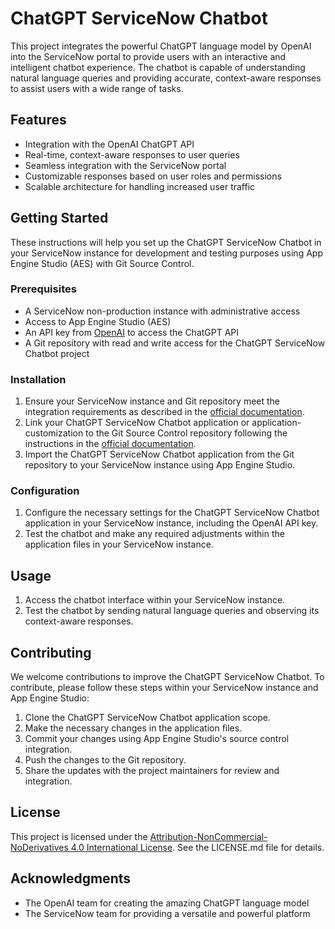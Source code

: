 # ChatGPT ServiceNow Chatbot

This project integrates the powerful ChatGPT language model by OpenAI into the ServiceNow portal to provide users with an interactive and intelligent chatbot experience. The chatbot is capable of understanding natural language queries and providing accurate, context-aware responses to assist users with a wide range of tasks.

## Features

- Integration with the OpenAI ChatGPT API
- Real-time, context-aware responses to user queries
- Seamless integration with the ServiceNow portal
- Customizable responses based on user roles and permissions
- Scalable architecture for handling increased user traffic

## Getting Started

These instructions will help you set up the ChatGPT ServiceNow Chatbot in your ServiceNow instance for development and testing purposes using App Engine Studio (AES) with Git Source Control.

### Prerequisites

- A ServiceNow non-production instance with administrative access
- Access to App Engine Studio (AES)
- An API key from [OpenAI](https://platform.openai.com/signup) to access the ChatGPT API
- A Git repository with read and write access for the ChatGPT ServiceNow Chatbot project

### Installation

1. Ensure your ServiceNow instance and Git repository meet the integration requirements as described in the [official documentation](https://docs.servicenow.com/bundle/utah-release-notes/page/app-engine-studio/source-control-integration.html](https://docs.servicenow.com/bundle/utah-application-development/page/build/app-engine-studio/concept/aes-source-control-integration.html)).
2. Link your ChatGPT ServiceNow Chatbot application or application-customization to the Git Source Control repository following the instructions in the [official documentation](https://docs.servicenow.com/bundle/utah-release-notes/page/app-engine-studio/link-an-application-to-source-control.html](https://docs.servicenow.com/bundle/utah-application-development/page/build/app-engine-studio/concept/aes-source-control-integration.html)).
3. Import the ChatGPT ServiceNow Chatbot application from the Git repository to your ServiceNow instance using App Engine Studio.

### Configuration

1. Configure the necessary settings for the ChatGPT ServiceNow Chatbot application in your ServiceNow instance, including the OpenAI API key.
2. Test the chatbot and make any required adjustments within the application files in your ServiceNow instance.

## Usage

1. Access the chatbot interface within your ServiceNow instance.
2. Test the chatbot by sending natural language queries and observing its context-aware responses.

## Contributing

We welcome contributions to improve the ChatGPT ServiceNow Chatbot. To contribute, please follow these steps within your ServiceNow instance and App Engine Studio:

1. Clone the ChatGPT ServiceNow Chatbot application scope.
2. Make the necessary changes in the application files.
3. Commit your changes using App Engine Studio's source control integration.
4. Push the changes to the Git repository.
5. Share the updates with the project maintainers for review and integration.

## License

This project is licensed under the [Attribution-NonCommercial-NoDerivatives 4.0 International License](LICENSE.md). See the LICENSE.md file for details.

## Acknowledgments

- The OpenAI team for creating the amazing ChatGPT language model
- The ServiceNow team for providing a versatile and powerful platform
